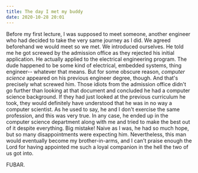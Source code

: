 ```yaml
---
title: The day I met my buddy
date: 2020-10-28 20:01
---
```


Before my first lecture, I was supposed to meet someone, another engineer who had decided to take the very same journey as I did. We agreed beforehand we would meet so we met. We introduced ourselves. He told me he got screwed by the admission office as they rejected his initial application. He actually applied to the electrical engineering program. The dude happened to be some kind of electrical, embedded systems, thing engineer-- whatever that means. But for some obscure reason, _computer science_ appeared on his previous engineer degree, though. And that's precisely what screwed him. Those idiots from the admission office didn't go further than looking at that document and concluded he had a computer science background. If they had just looked at the previous curriculum he took, they would definitely have understood that he was in no way a computer scientist. As he used to say, he and I don't exercise the same profession, and this was very true. In any case, he ended up in the computer science department along with me and tried to make the best out of it despite everything. Big mistake! Naive as I was, he had so much hope, but so many disappointments were expecting him. Nevertheless, this man would eventually become my brother-in-arms, and I can't praise enough the Lord for having appointed me such a loyal companion in the hell the two of us got into.

FUBAR.
